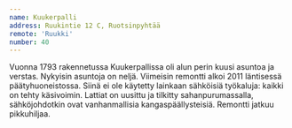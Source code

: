 ```yaml
---
name: Kuukerpalli
address: Ruukintie 12 C, Ruotsinpyhtää
remote: 'Ruukki'
number: 40
---
```

Vuonna 1793 rakennetussa Kuukerpallissa oli alun perin kuusi asuntoa ja verstas. Nykyisin asuntoja on neljä. Viimeisin remontti alkoi 2011 läntisessä päätyhuoneistossa. Siinä ei ole käytetty lainkaan sähköisiä työkaluja: kaikki on tehty käsivoimin. Lattiat on uusittu ja tilkitty sahanpurumassalla, sähköjohdotkin ovat vanhanmallisia kangaspäällysteisiä. Remontti jatkuu pikkuhiljaa.
